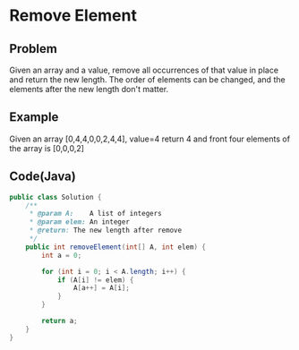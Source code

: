 Remove Element
===

## Problem

Given an array and a value, remove all occurrences of that value in place and return the new length.
The order of elements can be changed, and the elements after the new length don't matter.


## Example

Given an array [0,4,4,0,0,2,4,4], value=4
return 4 and front four elements of the array is [0,0,0,2]

Code(Java)
----------

```java
public class Solution {
    /**
     * @param A:    A list of integers
     * @param elem: An integer
     * @return: The new length after remove
     */
    public int removeElement(int[] A, int elem) {
        int a = 0;

        for (int i = 0; i < A.length; i++) {
            if (A[i] != elem) {
                A[a++] = A[i];
            }
        }

        return a;
    }
}

```
